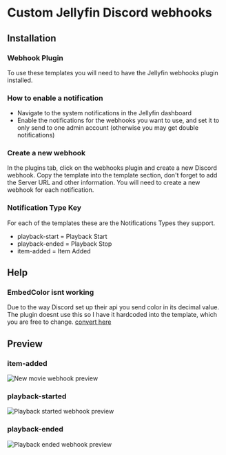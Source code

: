 # Custom Jellyfin Discord webhooks

## Installation

### Webhook Plugin

To use these templates you will need to have the Jellyfin webhooks plugin installed.

### How to enable a notification

- Navigate to the system notifications in the Jellyfin dashboard
- Enable the notifications for the webhooks you want to use, and set it to only send to one admin account (otherwise you may get double notifications)

### Create a new webhook

In the plugins tab, click on the webhooks plugin and create a new Discord webhook. Copy the template into the template section, don't forget to add the Server URL and other information. You will need to create a new webhook for each notification.

### Notification Type Key

For each of the templates these are the Notifications Types they support.

- playback-start = Playback Start
- playback-ended = Playback Stop
- item-added = Item Added

## Help

### EmbedColor isnt working

Due to the way Discord set up their api you send color in its decimal value. The plugin doesnt use this so I have it hardcoded into the template, which you are free to change. [convert here](https://www.spycolor.com)

## Preview

### item-added
![New movie webhook preview](https://user-images.githubusercontent.com/57121175/215383785-c3a9fccc-cc88-489d-aa65-e762bd1bed75.png)
### playback-started
![Playback started webhook preview](https://user-images.githubusercontent.com/57121175/215386632-3de7f7b1-da9d-43d6-923b-5cc725736bb0.png)
### playback-ended
![Playback ended webhook preview](https://user-images.githubusercontent.com/57121175/215386699-26e2d956-e074-4cfe-a445-b9c49ecb4e8f.png)
